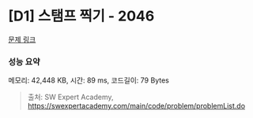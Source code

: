 # [D1] 스탬프 찍기 - 2046 

[문제 링크](https://swexpertacademy.com/main/code/problem/problemDetail.do?contestProbId=AV5QKdT6AyYDFAUq) 

### 성능 요약

메모리: 42,448 KB, 시간: 89 ms, 코드길이: 79 Bytes



> 출처: SW Expert Academy, https://swexpertacademy.com/main/code/problem/problemList.do